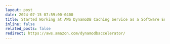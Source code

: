 ```yaml
---
layout: post
date: 2024-07-15 07:59:00-0400
title: Started Working at AWS DynamoDB Caching Service as a Software Engineer.
inline: false
related_posts: false
redirect: https://aws.amazon.com/dynamodbaccelerator/
---
```


